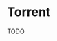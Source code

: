 # Torrent

TODO

<!--
https://rarbgget.org
https://solidtorrents.to/
https://torrentfreak.com/how-to-create-a-torrent/
-->
